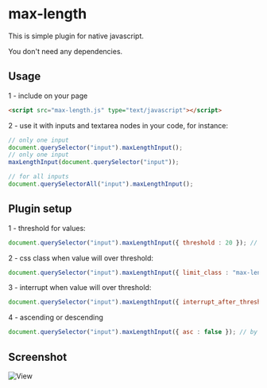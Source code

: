 max-length
==========

This is simple plugin for native javascript.

You don't need any dependencies.

## Usage

1 - include on your page
``` html
<script src="max-length.js" type="text/javascript"></script>
```

2 - use it with inputs and textarea nodes in your code, for instance:

``` js
// only one input
document.querySelector("input").maxLengthInput();
// only one input
maxLengthInput(document.querySelector("input"));

// for all inputs
document.querySelectorAll("input").maxLengthInput();
```

## Plugin setup

1 - threshold for values:

``` js
document.querySelector("input").maxLengthInput({ threshold : 20 }); // 10 by default
```

2 - css class when value will over threshold:

``` js
document.querySelector("input").maxLengthInput({ limit_class : "max-length-exceeded" });
```

3 - interrupt when value will over threshold:

``` js
document.querySelector("input").maxLengthInput({ interrupt_after_threshold : false }); // by default true
```

4 - ascending or descending

``` js
document.querySelector("input").maxLengthInput({ asc : false }); // by default true
```

## Screenshot

![View](https://raw.github.com/ONE001/max-length/master/screenshots/%D1%81%D0%BD%D0%B8%D0%BC%D0%BE%D0%BA27.png "view")
